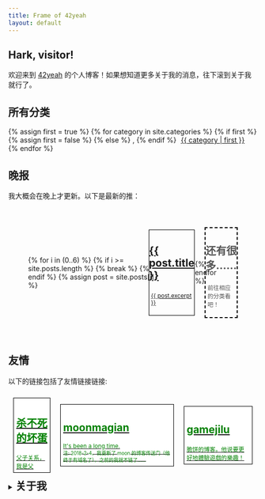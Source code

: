 ```yaml
---
title: Frame of 42yeah
layout: default
---
```


## Hark, visitor!

欢迎来到 [42yeah](https://github.com/POTION4) 的个人博客！如果想知道更多关于我的消息，往下滚到关于我就行了。

<div class="paperi floats stick">
  <h2>所有分类</h2>
  <div>
    {% assign first = true %}
    {% for category in site.categories %}
      {% if first %}
        {% assign first = false %}
      {% else %}
        <span class="gnome">,</span>
      {% endif %}
      <span style="padding-left: 5px; padding-right: 5px;">
        <a href="/category/{{ category | first }}">{{ category | first }}</a>
      </span>
    {% endfor %}
  </div>
</div>

## 晚报

我大概会在晚上才更新。以下是最新的推：

<div style="display: flex; justify-items: between; align-items: center; overflow-x: auto; padding: 2.5rem;">
  {% for i in (0..6) %}
    {% if i >= site.posts.length %}
      {% break %}
    {% endif %}
    {% assign post = site.posts[i] %}
    
<a href="{{ post.url }}">
  <div style="padding: 0px px 0px 5px; margin-left: -1.5rem; border-color: black; border-style: solid; border-width: 1px; max-width: 200px;" class="card">
    <h2>{{ post.title }}</h2>
    <p style="padding: 0.25rem;">
      <small>{{ post.excerpt }}</small>
    </p>
  </div>
</a>

  {% endfor %}

  <div style="padding: 0px px 0px 5px; margin-left: -1.5rem; border-color: black; border-style: dashed; border-width: 2px; max-width: 200px;" class="card">
    <h2 style="color: #555;">还有很多……</h2>
    <p style="padding: 0.25rem; color: #555;">
      <small>前往相应的分类看吧！</small>
    </p>
  </div>
</div>

## 友情

以下的链接包括了友情链接链接:

<div style="display: flex; justify-items: between; align-items: center; overflow-x: auto;">
  <a href="https://zzkdev.github.io">
    <div style="padding: 5px; margin: 10px; border-color: black; border-style: solid; border-width: 1px; color: green; background-color: white;">
      <h2>杀不死的坏蛋</h2>
      <small>父子关系，我是父</small>
    </div>
  </a>
  <a href="http://www.moonsekai.xyz">
    <div style="padding: 5px; margin: 10px; border-color: black; border-style: solid; border-width: 1px; color: green; background-color: white;">
      <h2>moonmagian</h2>
      <small>It's been a long time. <br /><sub>注: 2018-2-4，我更新了 moon 的博客传送门（他终于有域名了），之前的我就不链了……</sub></small>
    </div>
  </a>
  <a href="https://gamejilu.com">
    <div style="padding: 5px; margin: 10px; border-color: black; border-style: solid; border-width: 1px; color: green; background-color: white;">
      <h2>gamejilu</h2>
      <small>脆饼的博客。他说要更好地體驗遊戲的樂趣！</small>
    </div>
  </a>
</div>



<details> <summary><h2 style="display: inline">关于我</h2></summary>
<ul>
  <li>我是一个来自 <a href="http://www.dgut.edu.cn/">东莞理工学院</a> 的学生。</li>
  <li>我非常想学图形学。</li>
  <li> 
    我喜欢玩独立游戏，包括但不限于：
    <ul>
      <li>Nethack</li>
      <li>一系列的经典偏硬核 Roguelike</li>
      <li>一些可以多人游戏的游戏，<b>一般不包括 FPS</b></li>
    </ul>
  </li>
  <li>我喜欢玩 4X，但是我很菜</li>
  <li>我学过一系列的程序语言，但大部分都是浅尝辄止，没啥技术</li>
  <li>我支持 LGBT ，虽然我本人是直的</li>
  <li>我不喜欢吃牛肉丸，干蒸，烧卖，虾饺，云吞，^(?!.*(韭菜)).*饺子，牛奶，重芝士，etc……</li>
  <li>我的邮箱是 <a href="mailto:potion@live.cn">potion@live.cn</a></li>
  <li>我做过很多小作品，有兴趣的大佬可以发我邮箱问一下我</li>
  <li>我觉得可口可乐比百事可乐要好喝</li>
  <li>我觉得麦当劳比肯德基要好吃，虽然肯德基有奥尔良系列</li>
  <li>我觉得尊宝是所有 Pizza 当中最好吃的，第二是 Domino</li>
</ul>
</details>
